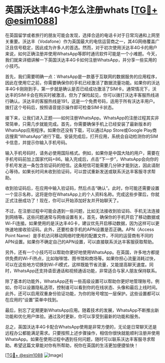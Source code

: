 # 英国沃达丰4G卡怎么注册whats [[TG💪+ @esim1088](https://t.me/s/esim1088)]

在英国留学或者旅行的朋友可能会发现，选择合适的电话卡对于日常沟通和上网至关重要。沃达丰（Vodafone）作为英国最大的电信运营商之一，其4G网络覆盖广泛且信号稳定，因此成为许多人的首选。然而，对于初次使用沃达丰4G卡的用户来说，如何正确注册并使用WhatsApp等即时通讯软件可能是一个小难题。今天，我们就来详细讲解一下英国沃达丰4G卡如何注册WhatsApp，并分享一些实用的小技巧。

首先，我们需要明确一点：WhatsApp是一款基于互联网的数据服务的应用程序，因此在使用它之前，你需要确保你的手机已经激活了数据流量功能。如果你的沃达丰4G卡刚刚到手，第一步就是确认是否已经成功激活了SIM卡。通常情况下，沃达丰的SIM卡会在购买时被激活，但为了保险起见，你可以拨打沃达丰客服热线进行确认。沃达丰的客服热线是191，这是一个免费号码，适用于所有沃达丰用户。拨打这个号码后，按照语音提示操作即可检查SIM卡状态。

接下来，让我们进入正题——如何注册WhatsApp。WhatsApp的注册过程其实非常简单，只需几步就能完成。首先，你需要确保手机上已经安装了最新版本的WhatsApp应用程序。如果你还没有下载，可以通过App Store或Google Play商店搜索“WhatsApp”进行下载。安装完成后，打开应用，系统会自动检测你的SIM卡信息，并提示你输入手机号码。

输入手机号码时，请务必使用国际格式。例如，如果你是中国大陆的用户，需要在手机号码前加上国家代码+86。输入完成后，点击“下一步”，WhatsApp会向你的手机号发送一条包含验证码的短信。这条短信可能需要几分钟才能到达，因此请耐心等待。如果长时间未收到验证码，可以尝试重新发送或联系沃达丰客服寻求帮助。

收到验证码后，在应用中输入验证码，然后点击“确认”。此时，你可能还需要设置一个显示名称，这将是你在WhatsApp上的个人资料名称。完成这些步骤后，你就正式注册成功了！现在，你可以开始添加好友并开始聊天了。

不过，在注册过程中可能会遇到一些问题，比如无法接收到验证码、手机无法连接到网络等。这些问题通常与网络设置有关。首先，确保你的手机开启了移动数据或Wi-Fi连接。如果使用的是沃达丰4G卡，建议优先开启移动数据，因为这样可以更快速地接收验证码。此外，还要检查手机的APN设置是否正确。APN（Access Point Name）是手机访问移动网络时使用的配置文件，不同的运营商有不同的APN设置。如果你不确定自己的APN设置，可以直接联系沃达丰客服获取帮助。

另外，还有一个小技巧可以帮助你更好地使用WhatsApp。在英国，许多地方都提供免费的Wi-Fi热点，比如咖啡馆、图书馆和商场等。如果你担心流量消耗过快，可以在这些地方切换到Wi-Fi模式，这样既能节省流量，又能提高聊天速度。同时，WhatsApp还支持语音通话和视频通话功能，非常适合与家人朋友保持联系。

除了基本的功能外，WhatsApp还有一些高级设置可以帮助你更好地管理账号。例如，你可以设置隐私选项，控制谁可以看到你的在线状态、头像和最后上线时间。此外，还可以启用双重身份验证功能，为你的账号增加一层保护。这些设置都可以在应用的“设置”菜单中找到。

最后，别忘了定期更新WhatsApp应用。随着技术的发展，WhatsApp不断推出新功能和优化用户体验。通过及时更新，你可以享受到最新的功能和服务。

总之，英国沃达丰4G卡配合WhatsApp使用是非常方便的，无论是日常聊天还是远程办公都能满足需求。只要按照上述步骤操作，相信你很快就能顺利注册并使用WhatsApp。如果在使用过程中遇到任何问题，随时可以联系沃达丰客服寻求帮助。希望这篇文章能对你有所帮助，祝你在英国的生活更加便捷愉快！

[[TG💪+ @esim1088](https://t.me/s/esim1088) ![Image](https://i.postimg.cc/4NQfJmqS/Snipaste-2025-05-13-00-14-12.png)]